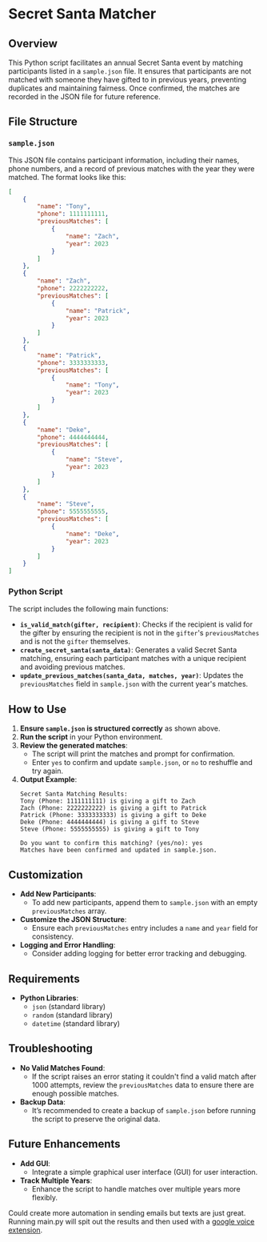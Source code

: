 
# Secret Santa Matcher

## Overview
This Python script facilitates an annual Secret Santa event by matching participants listed in a `sample.json` file. It ensures that participants are not matched with someone they have gifted to in previous years, preventing duplicates and maintaining fairness. Once confirmed, the matches are recorded in the JSON file for future reference.

## File Structure

### `sample.json`
This JSON file contains participant information, including their names, phone numbers, and a record of previous matches with the year they were matched. The format looks like this:

```json
[
    {
        "name": "Tony",
        "phone": 1111111111,
        "previousMatches": [
            {
                "name": "Zach",
                "year": 2023
            }
        ]
    },
    {
        "name": "Zach",
        "phone": 2222222222,
        "previousMatches": [
            {
                "name": "Patrick",
                "year": 2023
            }
        ]
    },
    {
        "name": "Patrick",
        "phone": 3333333333,
        "previousMatches": [
            {
                "name": "Tony",
                "year": 2023
            }
        ]
    },
    {
        "name": "Deke",
        "phone": 4444444444,
        "previousMatches": [
            {
                "name": "Steve",
                "year": 2023
            }
        ]
    },
    {
        "name": "Steve",
        "phone": 5555555555,
        "previousMatches": [
            {
                "name": "Deke",
                "year": 2023
            }
        ]
    }
]
```

### Python Script
The script includes the following main functions:
- **`is_valid_match(gifter, recipient)`**: Checks if the recipient is valid for the gifter by ensuring the recipient is not in the `gifter`'s `previousMatches` and is not the `gifter` themselves.
- **`create_secret_santa(santa_data)`**: Generates a valid Secret Santa matching, ensuring each participant matches with a unique recipient and avoiding previous matches.
- **`update_previous_matches(santa_data, matches, year)`**: Updates the `previousMatches` field in `sample.json` with the current year's matches.

## How to Use

1. **Ensure `sample.json` is structured correctly** as shown above.
2. **Run the script** in your Python environment.
3. **Review the generated matches**:
   - The script will print the matches and prompt for confirmation.
   - Enter `yes` to confirm and update `sample.json`, or `no` to reshuffle and try again.
4. **Output Example**:
   ```
   Secret Santa Matching Results:
   Tony (Phone: 1111111111) is giving a gift to Zach
   Zach (Phone: 2222222222) is giving a gift to Patrick
   Patrick (Phone: 3333333333) is giving a gift to Deke
   Deke (Phone: 4444444444) is giving a gift to Steve
   Steve (Phone: 5555555555) is giving a gift to Tony

   Do you want to confirm this matching? (yes/no): yes
   Matches have been confirmed and updated in sample.json.
   ```

## Customization

- **Add New Participants**:
  - To add new participants, append them to `sample.json` with an empty `previousMatches` array.
- **Customize the JSON Structure**:
  - Ensure each `previousMatches` entry includes a `name` and `year` field for consistency.
- **Logging and Error Handling**:
  - Consider adding logging for better error tracking and debugging.

## Requirements

- **Python Libraries**:
  - `json` (standard library)
  - `random` (standard library)
  - `datetime` (standard library)

## Troubleshooting

- **No Valid Matches Found**:
  - If the script raises an error stating it couldn't find a valid match after 1000 attempts, review the `previousMatches` data to ensure there are enough possible matches.
- **Backup Data**:
  - It’s recommended to create a backup of `sample.json` before running the script to preserve the original data.

## Future Enhancements

- **Add GUI**:
  - Integrate a simple graphical user interface (GUI) for user interaction.
- **Track Multiple Years**:
  - Enhance the script to handle matches over multiple years more flexibly.


Could create more automation in sending emails but texts are just great. Running main.py will spit out the results and then used with a [google voice extension](https://github.com/brismuth/google-voice-bulk-texter).
